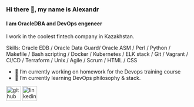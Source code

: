 ### Hi there 👋, my name is Alexandr
#### I am OracleDBA and DevOps engeneer
I work in the coolest fintech company in Kazakhstan.

Skills: Oracle EDB / Oracle Data Guard/ Oracle ASM / Perl / Python / Makefile / Bash scripting / Docker / Kubernetes / ELK stack / Git / Vagrant  / CI/CD / Terraform / Unix / Agile / Scrum / HTML / CSS

- 🔭 I’m currently working on homework for the Devops training course 
- 🌱 I’m currently learning DevOps philosophy & stack. 


[<img src='https://cdn.jsdelivr.net/npm/simple-icons@3.0.1/icons/github.svg' alt='github' height='40'>](https://github.com/slavnyj)  [<img src='https://cdn.jsdelivr.net/npm/simple-icons@3.0.1/icons/linkedin.svg' alt='linkedin' height='40'>](https://www.linkedin.com/in/ivanov1/)  

